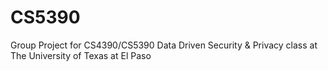 # CS5390
Group Project for CS4390/CS5390 Data Driven Security &amp; Privacy class at The University of Texas at El Paso
